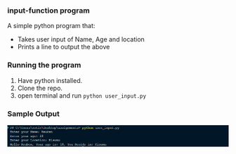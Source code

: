 ### input-function program
A simple python program that:
  - Takes user input of Name, Age and location
   - Prints a line to output the above

### Running the program
1. Have python installed.
2. Clone the repo.
3. open terminal and run `python user_input.py`

### Sample Output
![Program Output](images/output.png)